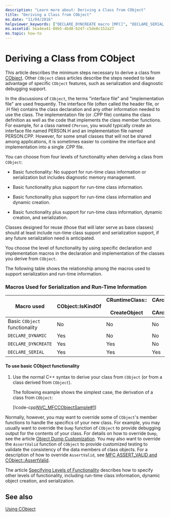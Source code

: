 ```yaml
---
description: "Learn more about: Deriving a Class from CObject"
title: "Deriving a Class from CObject"
ms.date: "11/04/2016"
helpviewer_keywords: ["DECLARE_DYNCREATE macro [MFC]", "DECLARE_SERIAL macro [MFC]", "macros [MFC], serialization", "serialization [MFC], macros", "DECLARE_DYNAMIC macro [MFC]", "derived classes [MFC], from CObject", "CObject class [MFC], deriving serializable classes", "CObject class [MFC], deriving from"]
ms.assetid: 5ea4ea41-08b5-4bd8-b247-c5de8c152a27
ms.topic: how-to
---
```

# Deriving a Class from CObject

This article describes the minimum steps necessary to derive a class from [CObject](reference/cobject-class.md). Other `CObject` class articles describe the steps needed to take advantage of specific `CObject` features, such as serialization and diagnostic debugging support.

In the discussions of `CObject`, the terms "interface file" and "implementation file" are used frequently. The interface file (often called the header file, or .H file) contains the class declaration and any other information needed to use the class. The implementation file (or .CPP file) contains the class definition as well as the code that implements the class member functions. For example, for a class named `CPerson`, you would typically create an interface file named PERSON.H and an implementation file named PERSON.CPP. However, for some small classes that will not be shared among applications, it is sometimes easier to combine the interface and implementation into a single .CPP file.

You can choose from four levels of functionality when deriving a class from `CObject`:

- Basic functionality: No support for run-time class information or serialization but includes diagnostic memory management.

- Basic functionality plus support for run-time class information.

- Basic functionality plus support for run-time class information and dynamic creation.

- Basic functionality plus support for run-time class information, dynamic creation, and serialization.

Classes designed for reuse (those that will later serve as base classes) should at least include run-time class support and serialization support, if any future serialization need is anticipated.

You choose the level of functionality by using specific declaration and implementation macros in the declaration and implementation of the classes you derive from `CObject`.

The following table shows the relationship among the macros used to support serialization and run-time information.

### Macros Used for Serialization and Run-Time Information

|Macro used|CObject::IsKindOf|CRuntimeClass::<br /><br /> CreateObject|CArchive::operator>><br /><br /> CArchive::operator<<|
|----------------|-----------------------|--------------------------------------|-------------------------------------------------------|
|Basic `CObject` functionality|No|No|No|
|`DECLARE_DYNAMIC`|Yes|No|No|
|`DECLARE_DYNCREATE`|Yes|Yes|No|
|`DECLARE_SERIAL`|Yes|Yes|Yes|

#### To use basic CObject functionality

1. Use the normal C++ syntax to derive your class from `CObject` (or from a class derived from `CObject`).

   The following example shows the simplest case, the derivation of a class from `CObject`:

   [!code-cpp[NVC_MFCCObjectSample#1](codesnippet/cpp/deriving-a-class-from-cobject_1.h)]

Normally, however, you may want to override some of `CObject`'s member functions to handle the specifics of your new class. For example, you may usually want to override the `Dump` function of `CObject` to provide debugging output for the contents of your class. For details on how to override `Dump`, see the article [Object Dump Customization](/previous-versions/visualstudio/visual-studio-2010/sc15kz85(v=vs.100)). You may also want to override the `AssertValid` function of `CObject` to provide customized testing to validate the consistency of the data members of class objects. For a description of how to override `AssertValid`, see [MFC ASSERT_VALID and CObject::AssertValid](reference/diagnostic-services.md#assert_valid).

The article [Specifying Levels of Functionality](specifying-levels-of-functionality.md) describes how to specify other levels of functionality, including run-time class information, dynamic object creation, and serialization.

## See also

[Using CObject](using-cobject.md)

